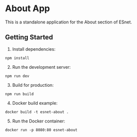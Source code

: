 # About App

This is a standalone application for the About section of ESnet.

## Getting Started

1. Install dependencies:
```
npm install
```

2. Run the development server:
```
npm run dev
```

3. Build for production:
```
npm run build
```

4. Docker build example:
```
docker build -t esnet-about .
```

5. Run the Docker container:
```
docker run -p 8080:80 esnet-about
```
